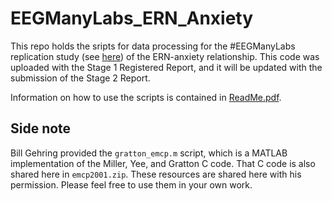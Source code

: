 # EEGManyLabs_ERN_Anxiety

This repo holds the sripts for data processing for the #EEGManyLabs replication study (see [here](https://osf.io/6suf8/)) of the ERN-anxiety relationship. This code was uploaded with the Stage 1 Registered Report, and it will be updated with the submission of the Stage 2 Report.

Information on how to use the scripts is contained in [ReadMe.pdf](https://github.com/peclayson/EEGManyLabs_ERN_Anxiety/blob/main/ReadMe.pdf).

## Side note

Bill Gehring provided the `gratton_emcp.m` script, which is a MATLAB implementation of the Miller, Yee, and Gratton C code. That C code is also shared here in `emcp2001.zip`. These resources are shared here with his permission. Please feel free to use them in your own work.
